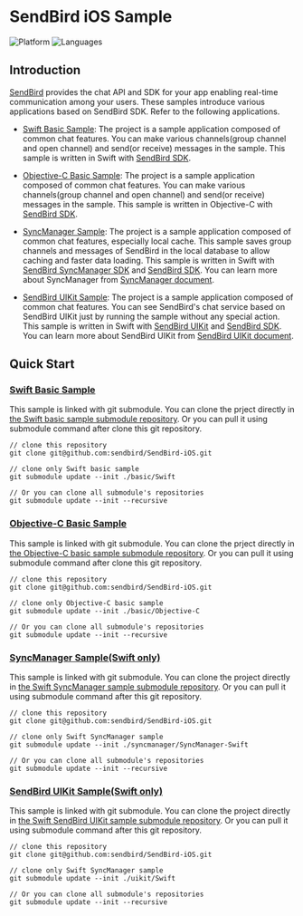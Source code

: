 # SendBird iOS Sample
![Platform](https://img.shields.io/badge/platform-iOS-orange.svg)
![Languages](https://img.shields.io/badge/language-Objective--C%20%7C%20Swift-orange.svg)

## Introduction

[SendBird](https://sendbird.com) provides the chat API and SDK for your app enabling real-time communication among your users. These samples introduce various applications based on SendBird SDK. Refer to the following applications.

- [Swift Basic Sample](#Swift-Basic-Sample): The project is a sample application composed of common chat features. You can make various channels(group channel and open channel) and send(or receive) messages in the sample. This sample is written in Swift with [SendBird SDK](https://github.com/sendbird/sendbird-ios-framework).

- [Objective-C Basic Sample](#Objective-C-Basic-Sample): The project is a sample application composed of common chat features. You can make various channels(group channel and open channel) and send(or receive) messages in the sample. This sample is written in Objective-C with [SendBird SDK](https://github.com/sendbird/sendbird-ios-framework).

- [SyncManager Sample](#SyncManager-Sample): The project is a sample application composed of common chat features, especially local cache. This sample saves group channels and messages of SendBird in the local database to allow caching and faster data loading. This sample is written in Swift with [SendBird SyncManager SDK](https://github.com/sendbird/sendbird-syncmanager-ios) and [SendBird SDK](https://github.com/sendbird/sendbird-ios-framework). You can learn more about SyncManager from [SyncManager document](https://docs.sendbird.com/ios/sync_manager_getting_started).

- [SendBird UIKit Sample](#sendbird-uikit-sampleswift-only): The project is a sample application composed of common chat features. You can see SendBird's chat service based on SendBird UIKit just by running the sample without any special action. This sample is written in Swift with [SendBird UIKit](https://github.com/sendbird/sendbird-uikit-ios) and [SendBird SDK](https://github.com/sendbird/sendbird-ios-framework). You can learn more about SendBird UIKit from [SendBird UIKit document](https://docs.sendbird.com/ios/ui_kit_getting_started).

## Quick Start

### [Swift Basic Sample](https://github.com/sendbird/SendBird-iOS-Swift/tree/2e03a93c08b4a119b4f5e18965a5dc087d050ca1)
This sample is linked with git submodule. You can clone the prject directly in [the Swift basic sample submodule repository](https://github.com/sendbird/SendBird-iOS-Swift). Or you can pull it using submodule command after clone this git repository.
```
// clone this repository
git clone git@github.com:sendbird/SendBird-iOS.git  

// clone only Swift basic sample
git submodule update --init ./basic/Swift

// Or you can clone all submodule's repositories
git submodule update --init --recursive    
```

### [Objective-C Basic Sample](https://github.com/sendbird/SendBird-iOS-ObjectiveC/tree/74aca144f3c215ce185e96173620ef5bbf850d99)
This sample is linked with git submodule. You can clone the prject directly in [the Objective-C basic sample submodule repository](https://github.com/sendbird/SendBird-iOS-ObjectiveC). Or you can pull it using submodule command after clone this git repository.
```
// clone this repository
git clone git@github.com:sendbird/SendBird-iOS.git  

// clone only Objective-C basic sample
git submodule update --init ./basic/Objective-C

// Or you can clone all submodule's repositories
git submodule update --init --recursive    
```

### [SyncManager Sample(Swift only)](https://github.com/sendbird/SendBird-iOS/tree/master/syncmanager)
This sample is linked with git submodule. You can clone the project directly in [the Swift SyncManager sample submodule repository](https://github.com/sendbird/SyncManager-iOS-Swift). Or you can pull it using submodule command after this git repository.
```
// clone this repository
git clone git@github.com:sendbird/SendBird-iOS.git

// clone only Swift SyncManager sample
git submodule update --init ./syncmanager/SyncManager-Swift

// Or you can clone all submodule's repositories
git submodule update --init --recursive    
```

### [SendBird UIKit Sample(Swift only)](https://github.com/sendbird/SendBird-iOS/tree/master/uikit)
This sample is linked with git submodule. You can clone the project directly in [the Swift SendBird UIKit sample submodule repository](https://github.com/sendbird/UIKit-iOS-Swift). Or you can pull it using submodule command after this git repository.
```
// clone this repository
git clone git@github.com:sendbird/SendBird-iOS.git

// clone only Swift SyncManager sample
git submodule update --init ./uikit/Swift

// Or you can clone all submodule's repositories
git submodule update --init --recursive    
```